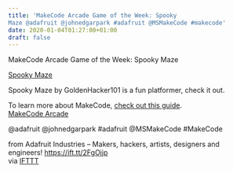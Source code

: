 ```yaml
---
title: 'MakeCode Arcade Game of the Week: Spooky
Maze @adafruit @johnedgarpark #adafruit @MSMakeCode #makecode'
date: 2020-01-04T01:27:00+01:00
draft: false
---
```


MakeCode Arcade Game of the Week: Spooky Maze

[Spooky Maze](https://forum.makecode.com/t/spooky-maze/894)

Spooky Maze by GoldenHacker101 is a fun platformer, check it out.

To learn more about MakeCode, [check out this guide](https://learn.adafruit.com/makecode).  
[MakeCode Arcade](https://arcade.makecode.com)

@adafruit @johnedgarpark #adafruit @MSMakeCode #MakeCode

  
  
from Adafruit Industries – Makers, hackers, artists, designers and engineers! https://ift.tt/2FgOjjp  
via [IFTTT](https://ifttt.com/?ref=da&site=blogger)